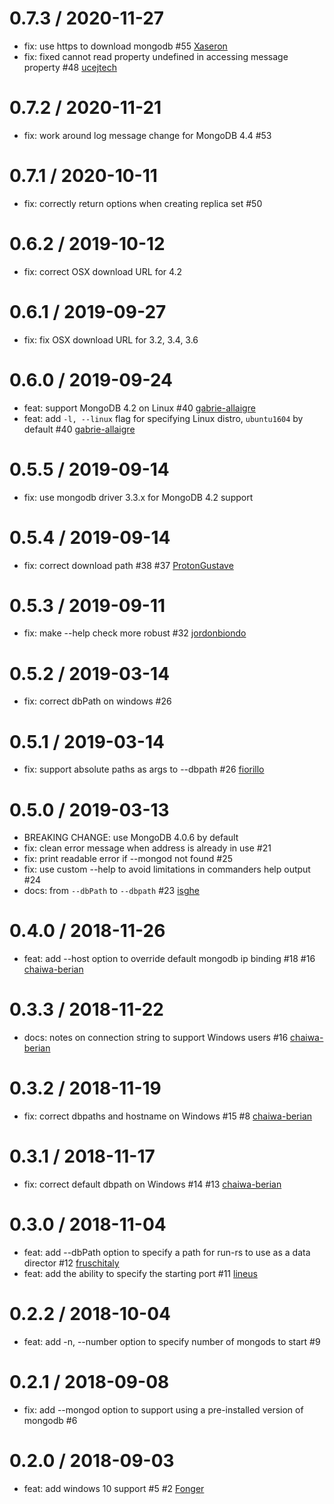 0.7.3 / 2020-11-27
==================
 * fix: use https to download mongodb #55 [Xaseron](https://github.com/Xaseron)
 * fix: fixed cannot read property undefined in accessing message property #48 [ucejtech](https://github.com/ucejtech)

0.7.2 / 2020-11-21
==================
 * fix: work around log message change for MongoDB 4.4 #53

0.7.1 / 2020-10-11
==================
 * fix: correctly return options when creating replica set #50

0.6.2 / 2019-10-12
==================
 * fix: correct OSX download URL for 4.2

0.6.1 / 2019-09-27
==================
 * fix: fix OSX download URL for 3.2, 3.4, 3.6

0.6.0 / 2019-09-24
==================
 * feat: support MongoDB 4.2 on Linux #40 [gabrie-allaigre](https://github.com/gabrie-allaigre)
 * feat: add `-l, --linux` flag for specifying Linux distro, `ubuntu1604` by default #40 [gabrie-allaigre](https://github.com/gabrie-allaigre)

0.5.5 / 2019-09-14
==================
 * fix: use mongodb driver 3.3.x for MongoDB 4.2 support

0.5.4 / 2019-09-14
==================
 * fix: correct download path #38 #37 [ProtonGustave](https://github.com/ProtonGustave)

0.5.3 / 2019-09-11
==================
 * fix: make --help check more robust #32 [jordonbiondo](https://github.com/jordonbiondo)

0.5.2 / 2019-03-14
==================
 * fix: correct dbPath on windows #26

0.5.1 / 2019-03-14
==================
 * fix: support absolute paths as args to --dbpath #26 [fiorillo](https://github.com/fiorillo)

0.5.0 / 2019-03-13
==================
 * BREAKING CHANGE: use MongoDB 4.0.6 by default
 * fix: clean error message when address is already in use #21
 * fix: print readable error if --mongod not found #25
 * fix: use custom --help to avoid limitations in commanders help output #24
 * docs: from `--dbPath` to `--dbpath` #23 [isghe](https://github.com/isghe)

0.4.0 / 2018-11-26
==================
 * feat: add --host option to override default mongodb ip binding #18 #16 [chaiwa-berian](https://github.com/chaiwa-berian)

0.3.3 / 2018-11-22
==================
 * docs: notes on connection string to support Windows users #16 [chaiwa-berian](https://github.com/chaiwa-berian)

0.3.2 / 2018-11-19
==================
 * fix: correct dbpaths and hostname on Windows #15 #8 [chaiwa-berian](https://github.com/chaiwa-berian)

0.3.1 / 2018-11-17
==================
 * fix: correct default dbpath on Windows #14 #13 [chaiwa-berian](https://github.com/chaiwa-berian)

0.3.0 / 2018-11-04
==================
 * feat: add --dbPath option to specify a path for run-rs to use as a data director #12 [fruschitaly](https://github.com/fruschitaly)
 * feat: add the ability to specify the starting port #11 [lineus](https://github.com/lineus)

0.2.2 / 2018-10-04
==================
 * feat: add -n, --number option to specify number of mongods to start #9

0.2.1 / 2018-09-08
==================
 * fix: add --mongod option to support using a pre-installed version of mongodb #6

0.2.0 / 2018-09-03
==================
 * feat: add windows 10 support #5 #2 [Fonger](https://github.com/Fonger)
